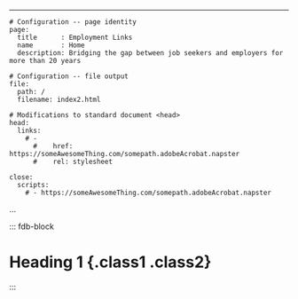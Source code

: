 <!-- markdownlint-disable -->
---
    # Configuration -- page identity
    page:
      title      : Employment Links
      name       : Home
      description: Bridging the gap between job seekers and employers for more than 20 years

    # Configuration -- file output
    file:
      path: /
      filename: index2.html

    # Modifications to standard document <head>
    head:
      links:
        # -
          #    href: https://someAwesomeThing.com/somepath.adobeAcrobat.napster
          #    rel: stylesheet

    close:
      scripts:
        # - https://someAwesomeThing.com/somepath.adobeAcrobat.napster
...
<!-- markdownlint-enable -->

::: fdb-block
<!--  -->
# Heading 1 {.class1 .class2}
<!--  -->
:::